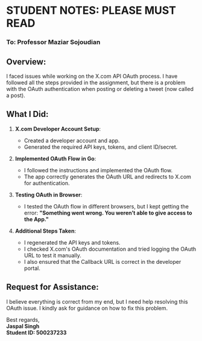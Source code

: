 # STUDENT NOTES: PLEASE MUST READ

### To: Professor Maziar Sojoudian

## Overview:
I faced issues while working on the X.com API OAuth process. I have followed all the steps provided in the assignment, but there is a problem with the OAuth authentication when posting or deleting a tweet (now called a post).

## What I Did:

1. **X.com Developer Account Setup**:
   - Created a developer account and app.
   - Generated the required API keys, tokens, and client ID/secret.

2. **Implemented OAuth Flow in Go**:
   - I followed the instructions and implemented the OAuth flow.
   - The app correctly generates the OAuth URL and redirects to X.com for authentication.

3. **Testing OAuth in Browser**:
   - I tested the OAuth flow in different browsers, but I kept getting the error: **"Something went wrong. You weren’t able to give access to the App."**

4. **Additional Steps Taken**:
   - I regenerated the API keys and tokens.
   - I checked X.com's OAuth documentation and tried logging the OAuth URL to test it manually.
   - I also ensured that the Callback URL is correct in the developer portal.

## Request for Assistance:
I believe everything is correct from my end, but I need help resolving this OAuth issue. I kindly ask for guidance on how to fix this problem.

Best regards,  
**Jaspal Singh**  
**Student ID: 500237233**  

